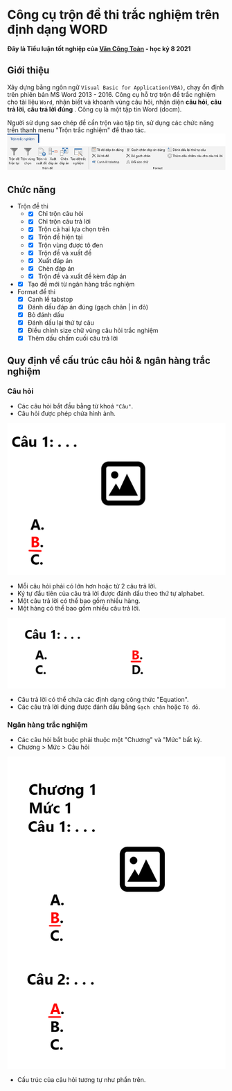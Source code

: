 # Công cụ trộn đề thi trắc nghiệm trên định dạng WORD
**Đây là Tiểu luận tốt nghiệp của [Văn Công Toàn](https://www.facebook.com/tonten2211/) - học kỳ 8 2021** 

## Giới thiệu
Xây dựng bằng ngôn ngữ `Visual Basic for Application(VBA)`, chạy ổn định trên phiên bản MS Word 2013 - 2016.
Công cụ hỗ trợ trộn đề trắc nghiệm cho tài liệu `Word`, 
nhận biết và khoanh vùng câu hỏi, nhận diện **câu hỏi**, **câu trả lời**, **câu trả lời đúng** .
Công cụ là một tập tin Word (docm).

Người sử dụng sao chép đề cần trộn vào tập tin, sử dụng các chức năng trên thanh menu "Trộn trắc nghiệm" để thao tác.
![Tool Menu](/img/menuGUI.png)

## Chức năng
* Trộn đề thi
  * - [x] Chỉ trộn câu hỏi
  * - [x] Chỉ trộn câu trả lời
  * - [x] Trộn cả hai lựa chọn trên
  * - [x] Trộn đề hiện tại
  * - [x] Trộn vùng được tô đen
  * - [x] Trộn đề và xuất đề
  * - [x] Xuất đáp án
  * - [x] Chèn đáp án
  * - [x] Trộn đề và xuất đề kèm đáp án
* - [x] Tạo đề mới từ ngân hàng trắc nghiệm
* Format đề thi
  - [x] Canh lề tabstop
  - [x] Đánh dấu đáp án đúng (gạch chân | in đỏ)
  - [x] Bỏ đánh dấu
  - [x] Đánh dấu lại thứ tự câu
  - [x] Điều chỉnh size chữ vùng câu hỏi trắc nghiệm
  - [x] Thêm dấu chấm cuối câu trả lời

## Quy định về cấu trúc câu hỏi & ngân hàng trắc nghiệm
### Câu hỏi
* Các câu hỏi bắt đầu bằng từ khoá `"Câu"`.
* Câu hỏi được phép chứa hình ảnh.

![Question contain image](/img/structureQ-1.png)

* Mỗi câu hỏi phải có lớn hơn hoặc từ 2 câu trả lời.
* Ký tự đầu tiên của câu trả lời được đánh dấu theo thứ tự alphabet.
* Một câu trả lời có thể bao gồm nhiều hàng.
* Một hàng có thể bao gồm nhiều câu trả lời.

![Question contain image](/img/structureQ-3.png)

* Câu trả lời có thể chứa các định dạng công thức "Equation".
* Các câu trả lời đúng được đánh dấu bằng `Gạch chân` hoặc `Tô đỏ`.
### Ngân hàng trắc nghiệm
* Các câu hỏi bắt buộc phải thuộc một "Chương" và "Mức" bất kỳ.
* Chương > Mức > Câu hỏi

![Bank QUestion](/img/bankQ.png)

* Cấu trúc của câu hỏi tương tự như phần trên.
